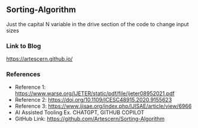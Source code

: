 ## Sorting-Algorithm
Just the capital N variable in the drive section of the code to change input sizes



### Link to Blog
https://artescern.github.io/


### References

* Reference 1: https://www.warse.org/IJETER/static/pdf/file/ijeter08952021.pdf
* Reference 2: https://doi.org/10.1109/ICESC48915.2020.9155623
* Reference 3: https://www.ijisae.org/index.php/IJISAE/article/view/6966
* AI Assisted Tooling Ex. CHATGPT, GITHUB COPILOT
* GitHub Link: https://github.com/Artescern/Sorting-Algorithm
